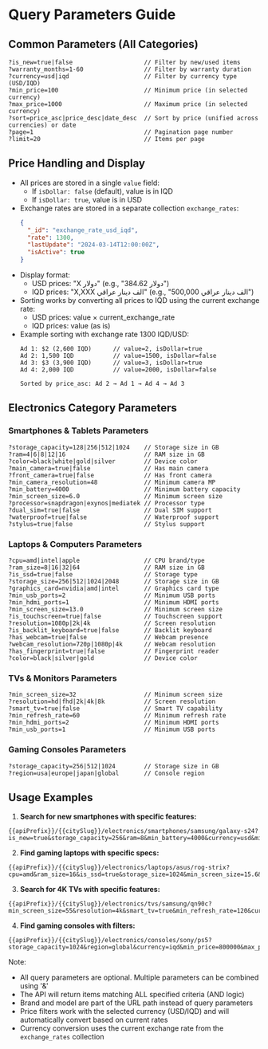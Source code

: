 # Query Parameters Guide

## Common Parameters (All Categories)
```
?is_new=true|false                    // Filter by new/used items
?warranty_months=1-60                 // Filter by warranty duration
?currency=usd|iqd                     // Filter by currency type (USD/IQD)
?min_price=100                        // Minimum price (in selected currency)
?max_price=1000                       // Maximum price (in selected currency)
?sort=price_asc|price_desc|date_desc  // Sort by price (unified across currencies) or date
?page=1                               // Pagination page number
?limit=20                             // Items per page
```

## Price Handling and Display
- All prices are stored in a single `value` field:
  - If `isDollar: false` (default), value is in IQD
  - If `isDollar: true`, value is in USD
- Exchange rates are stored in a separate collection `exchange_rates`:
  ```json
  {
    "_id": "exchange_rate_usd_iqd",
    "rate": 1300,
    "lastUpdate": "2024-03-14T12:00:00Z",
    "isActive": true
  }
  ```
- Display format:
  - USD prices: "X دولار" (e.g., "384.62 دولار")
  - IQD prices: "X,XXX الف دينار عراقي" (e.g., "500,000 الف دينار عراقي")
- Sorting works by converting all prices to IQD using the current exchange rate:
  - USD prices: value × current_exchange_rate
  - IQD prices: value (as is)
- Example sorting with exchange rate 1300 IQD/USD:
  ```
  Ad 1: $2 (2,600 IQD)      // value=2, isDollar=true
  Ad 2: 1,500 IQD           // value=1500, isDollar=false
  Ad 3: $3 (3,900 IQD)      // value=3, isDollar=true
  Ad 4: 2,000 IQD           // value=2000, isDollar=false
  
  Sorted by price_asc: Ad 2 → Ad 1 → Ad 4 → Ad 3
  ```

## Electronics Category Parameters

### Smartphones & Tablets Parameters
```
?storage_capacity=128|256|512|1024    // Storage size in GB
?ram=4|6|8|12|16                      // RAM size in GB
?color=black|white|gold|silver        // Device color
?main_camera=true|false               // Has main camera
?front_camera=true|false              // Has front camera
?min_camera_resolution=48             // Minimum camera MP
?min_battery=4000                     // Minimum battery capacity
?min_screen_size=6.0                  // Minimum screen size
?processor=snapdragon|exynos|mediatek // Processor type
?dual_sim=true|false                  // Dual SIM support
?waterproof=true|false                // Waterproof support
?stylus=true|false                    // Stylus support
```

### Laptops & Computers Parameters
```
?cpu=amd|intel|apple                  // CPU brand/type
?ram_size=8|16|32|64                  // RAM size in GB
?is_ssd=true|false                    // Storage type
?storage_size=256|512|1024|2048       // Storage size in GB
?graphics_card=nvidia|amd|intel       // Graphics card type
?min_usb_ports=2                      // Minimum USB ports
?min_hdmi_ports=1                     // Minimum HDMI ports
?min_screen_size=13.0                 // Minimum screen size
?is_touchscreen=true|false            // Touchscreen support
?resolution=1080p|2k|4k               // Screen resolution
?is_backlit_keyboard=true|false       // Backlit keyboard
?has_webcam=true|false                // Webcam presence
?webcam_resolution=720p|1080p|4k      // Webcam resolution
?has_fingerprint=true|false           // Fingerprint reader
?color=black|silver|gold              // Device color
```

### TVs & Monitors Parameters
```
?min_screen_size=32                   // Minimum screen size
?resolution=hd|fhd|2k|4k|8k           // Screen resolution
?smart_tv=true|false                  // Smart TV capability
?min_refresh_rate=60                  // Minimum refresh rate
?min_hdmi_ports=2                     // Minimum HDMI ports
?min_usb_ports=1                      // Minimum USB ports
```

### Gaming Consoles Parameters
```
?storage_capacity=256|512|1024        // Storage size in GB
?region=usa|europe|japan|global       // Console region
```

## Usage Examples

1. **Search for new smartphones with specific features:**
```
{{apiPrefix}}/{{citySlug}}/electronics/smartphones/samsung/galaxy-s24?is_new=true&storage_capacity=256&ram=8&min_battery=4000&currency=usd&min_price=800&max_price=1200
```

2. **Find gaming laptops with specific specs:**
```
{{apiPrefix}}/{{citySlug}}/electronics/laptops/asus/rog-strix?cpu=amd&ram_size=16&is_ssd=true&storage_size=1024&min_screen_size=15.6&currency=iqd&min_price=2000000&max_price=3000000
```

3. **Search for 4K TVs with specific features:**
```
{{apiPrefix}}/{{citySlug}}/electronics/tvs/samsung/qn90c?min_screen_size=55&resolution=4k&smart_tv=true&min_refresh_rate=120&currency=usd&min_price=1000&max_price=2000
```

4. **Find gaming consoles with filters:**
```
{{apiPrefix}}/{{citySlug}}/electronics/consoles/sony/ps5?storage_capacity=1024&region=global&currency=iqd&min_price=800000&max_price=1000000
```

Note: 
- All query parameters are optional. Multiple parameters can be combined using '&'
- The API will return items matching ALL specified criteria (AND logic)
- Brand and model are part of the URL path instead of query parameters
- Price filters work with the selected currency (USD/IQD) and will automatically convert based on current rates
- Currency conversion uses the current exchange rate from the `exchange_rates` collection 